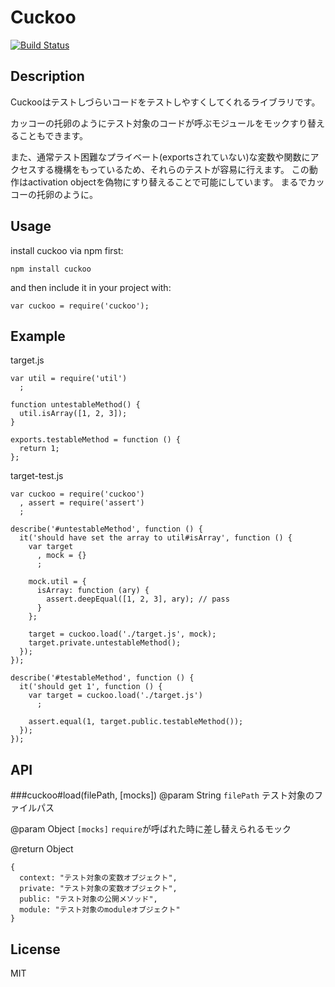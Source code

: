Cuckoo
=====

[![Build Status](https://travis-ci.org/nazomikan/Cuckoo.png?branch=master)](https://travis-ci.org/nazomikan/Cuckoo)

## Description
Cuckooはテストしづらいコードをテストしやすくしてくれるライブラリです。

カッコーの托卵のようにテスト対象のコードが呼ぶモジュールをモックすり替えることもできます。

また、通常テスト困難なプライベート(exportsされていない)な変数や関数にアクセスする機構をもっているため、それらのテストが容易に行えます。 この動作はactivation objectを偽物にすり替えることで可能にしています。 まるでカッコーの托卵のように。

## Usage
install cuckoo via npm first:

    npm install cuckoo

and then include it in your project with:

    var cuckoo = require('cuckoo');

## Example
target.js

    var util = require('util')
      ;

    function untestableMethod() {
      util.isArray([1, 2, 3]);
    }

    exports.testableMethod = function () {
      return 1;
    };

target-test.js

    var cuckoo = require('cuckoo')
      , assert = require('assert')
      ;

    describe('#untestableMethod', function () {
      it('should have set the array to util#isArray', function () {
        var target
          , mock = {}
          ;

        mock.util = {
          isArray: function (ary) {
            assert.deepEqual([1, 2, 3], ary); // pass
          }
        };

        target = cuckoo.load('./target.js', mock);
        target.private.untestableMethod();
      });
    });

    describe('#testableMethod', function () {
      it('should get 1', function () {
        var target = cuckoo.load('./target.js')
          ;

        assert.equal(1, target.public.testableMethod());
      });
    });

## API
###cuckoo#load(filePath, [mocks])
@param String `filePath` テスト対象のファイルパス

@param Object `[mocks]` `require`が呼ばれた時に差し替えられるモック

@return Object

    {
      context: "テスト対象の変数オブジェクト",
      private: "テスト対象の変数オブジェクト",
      public: "テスト対象の公開メソッド",
      module: "テスト対象のmoduleオブジェクト"
    }

## License
MIT
